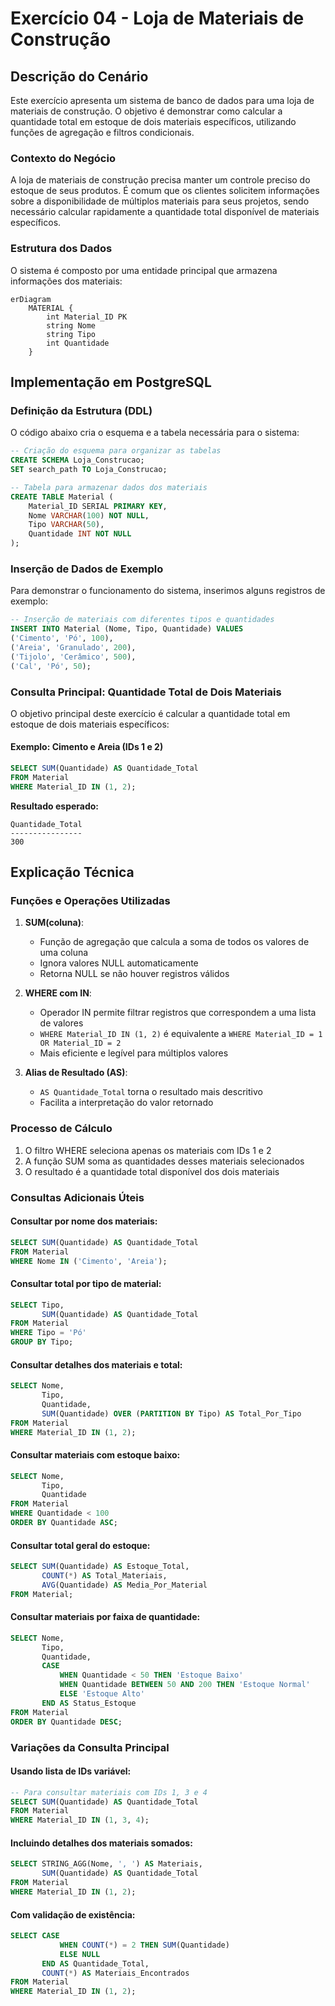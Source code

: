 # Exercício 04 - Loja de Materiais de Construção

## Descrição do Cenário

Este exercício apresenta um sistema de banco de dados para uma loja de materiais de construção. O objetivo é demonstrar como calcular a quantidade total em estoque de dois materiais específicos, utilizando funções de agregação e filtros condicionais.

### Contexto do Negócio

A loja de materiais de construção precisa manter um controle preciso do estoque de seus produtos. É comum que os clientes solicitem informações sobre a disponibilidade de múltiplos materiais para seus projetos, sendo necessário calcular rapidamente a quantidade total disponível de materiais específicos.

### Estrutura dos Dados

O sistema é composto por uma entidade principal que armazena informações dos materiais:

```mermaid
erDiagram
    MATERIAL {
        int Material_ID PK
        string Nome
        string Tipo
        int Quantidade
    }
```

## Implementação em PostgreSQL

### Definição da Estrutura (DDL)

O código abaixo cria o esquema e a tabela necessária para o sistema:

```sql
-- Criação do esquema para organizar as tabelas
CREATE SCHEMA Loja_Construcao;
SET search_path TO Loja_Construcao;

-- Tabela para armazenar dados dos materiais
CREATE TABLE Material (
    Material_ID SERIAL PRIMARY KEY,
    Nome VARCHAR(100) NOT NULL,
    Tipo VARCHAR(50),
    Quantidade INT NOT NULL
);
```

### Inserção de Dados de Exemplo

Para demonstrar o funcionamento do sistema, inserimos alguns registros de exemplo:

```sql
-- Inserção de materiais com diferentes tipos e quantidades
INSERT INTO Material (Nome, Tipo, Quantidade) VALUES
('Cimento', 'Pó', 100),
('Areia', 'Granulado', 200),
('Tijolo', 'Cerâmico', 500),
('Cal', 'Pó', 50);
```

### Consulta Principal: Quantidade Total de Dois Materiais

O objetivo principal deste exercício é calcular a quantidade total em estoque de dois materiais específicos:

#### Exemplo: Cimento e Areia (IDs 1 e 2)

```sql
SELECT SUM(Quantidade) AS Quantidade_Total
FROM Material
WHERE Material_ID IN (1, 2);
```

**Resultado esperado:**
```
Quantidade_Total
----------------
300
```

## Explicação Técnica

### Funções e Operações Utilizadas

1. **SUM(coluna)**:
   - Função de agregação que calcula a soma de todos os valores de uma coluna
   - Ignora valores NULL automaticamente
   - Retorna NULL se não houver registros válidos

2. **WHERE com IN**:
   - Operador IN permite filtrar registros que correspondem a uma lista de valores
   - `WHERE Material_ID IN (1, 2)` é equivalente a `WHERE Material_ID = 1 OR Material_ID = 2`
   - Mais eficiente e legível para múltiplos valores

3. **Alias de Resultado (AS)**:
   - `AS Quantidade_Total` torna o resultado mais descritivo
   - Facilita a interpretação do valor retornado

### Processo de Cálculo

1. O filtro WHERE seleciona apenas os materiais com IDs 1 e 2
2. A função SUM soma as quantidades desses materiais selecionados
3. O resultado é a quantidade total disponível dos dois materiais

### Consultas Adicionais Úteis

#### Consultar por nome dos materiais:

```sql
SELECT SUM(Quantidade) AS Quantidade_Total
FROM Material
WHERE Nome IN ('Cimento', 'Areia');
```

#### Consultar total por tipo de material:

```sql
SELECT Tipo,
       SUM(Quantidade) AS Quantidade_Total
FROM Material
WHERE Tipo = 'Pó'
GROUP BY Tipo;
```

#### Consultar detalhes dos materiais e total:

```sql
SELECT Nome,
       Tipo,
       Quantidade,
       SUM(Quantidade) OVER (PARTITION BY Tipo) AS Total_Por_Tipo
FROM Material
WHERE Material_ID IN (1, 2);
```

#### Consultar materiais com estoque baixo:

```sql
SELECT Nome,
       Tipo,
       Quantidade
FROM Material
WHERE Quantidade < 100
ORDER BY Quantidade ASC;
```

#### Consultar total geral do estoque:

```sql
SELECT SUM(Quantidade) AS Estoque_Total,
       COUNT(*) AS Total_Materiais,
       AVG(Quantidade) AS Media_Por_Material
FROM Material;
```

#### Consultar materiais por faixa de quantidade:

```sql
SELECT Nome,
       Tipo,
       Quantidade,
       CASE 
           WHEN Quantidade < 50 THEN 'Estoque Baixo'
           WHEN Quantidade BETWEEN 50 AND 200 THEN 'Estoque Normal'
           ELSE 'Estoque Alto'
       END AS Status_Estoque
FROM Material
ORDER BY Quantidade DESC;
```

### Variações da Consulta Principal

#### Usando lista de IDs variável:

```sql
-- Para consultar materiais com IDs 1, 3 e 4
SELECT SUM(Quantidade) AS Quantidade_Total
FROM Material
WHERE Material_ID IN (1, 3, 4);
```

#### Incluindo detalhes dos materiais somados:

```sql
SELECT STRING_AGG(Nome, ', ') AS Materiais,
       SUM(Quantidade) AS Quantidade_Total
FROM Material
WHERE Material_ID IN (1, 2);
```

#### Com validação de existência:

```sql
SELECT CASE 
           WHEN COUNT(*) = 2 THEN SUM(Quantidade)
           ELSE NULL
       END AS Quantidade_Total,
       COUNT(*) AS Materiais_Encontrados
FROM Material
WHERE Material_ID IN (1, 2);
```